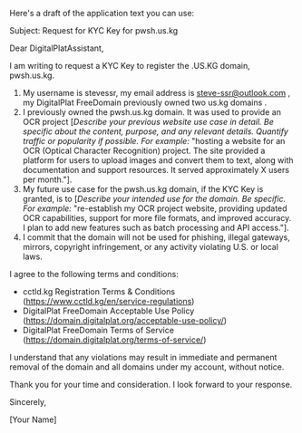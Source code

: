 Here's a draft of the application text you can use:

Subject: Request for KYC Key for pwsh.us.kg

Dear DigitalPlatAssistant,

I am writing to request a KYC Key to register the .US.KG domain, pwsh.us.kg.

1. My username is stevessr, my email address is steve-ssr@outlook.com , my DigitalPlat FreeDomain previously owned two us.kg domains .
2. I previously owned the pwsh.us.kg domain. It was used to provide an OCR project [*Describe your previous website use case in detail.  Be specific about the content, purpose, and any relevant details.  Quantify traffic or popularity if possible.  For example:* "hosting a website for an OCR (Optical Character Recognition) project. The site provided a platform for users to upload images and convert them to text, along with documentation and support resources. It served approximately X users per month."].
3. My future use case for the pwsh.us.kg domain, if the KYC Key is granted, is to [*Describe your intended use for the domain. Be specific. For example:* "re-establish my OCR project website, providing updated OCR capabilities, support for more file formats, and improved accuracy. I plan to add new features such as batch processing and API access."].
4. I commit that the domain will not be used for phishing, illegal gateways, mirrors, copyright infringement, or any activity violating U.S. or local laws.

I agree to the following terms and conditions:

- cctld.kg Registration Terms & Conditions (https://www.cctld.kg/en/service-regulations)
- DigitalPlat FreeDomain Acceptable Use Policy (https://domain.digitalplat.org/acceptable-use-policy/)
- DigitalPlat FreeDomain Terms of Service (https://domain.digitalplat.org/terms-of-service/)

I understand that any violations may result in immediate and permanent removal of the domain and all domains under my account, without notice.

Thank you for your time and consideration. I look forward to your response.

Sincerely,

[Your Name]